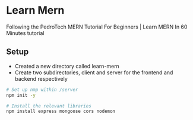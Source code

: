# Learn Mern
Following the PedroTech MERN Tutorial For Beginners | Learn MERN In 60 Minutes tutorial

## Setup
- Created a new directory called learn-mern
- Create two subdirectories, client and server for the frontend and backend respectively
  
```zsh
# Set up nmp within /server
npm init -y

# Install the relevant libraries
npm install express mongoose cors nodemon
```